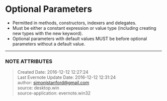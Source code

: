 # Optional Parameters

  * Permitted in methods, constructors, indexers and delegates.
  * Must be either a constant expression or value type (including creating new types with the new keyword).
  * Optional parameters with default values MUST be before optional parameters without a default value.


---
### NOTE ATTRIBUTES
>Created Date: 2016-12-12 12:27:24  
>Last Evernote Update Date: 2016-12-12 12:31:24  
>author: simonjstanford@gmail.com  
>source: desktop.win  
>source-application: evernote.win32  